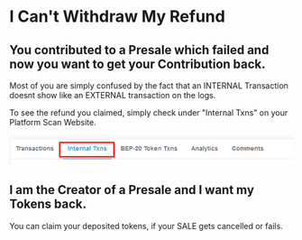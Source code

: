 # I Can't Withdraw My Refund

## You contributed to a Presale which failed and now you want to get your Contribution back.

Most of you are simply confused by the fact that an INTERNAL Transaction doesnt show like an EXTERNAL transaction on the logs.  
  
To see the refund you claimed, simply check under "Internal Txns" on your Platform Scan Website.

![](../.gitbook/assets/image%20%286%29.png)

## I am the Creator of a Presale and I want my Tokens back.

You can claim your deposited tokens, if your SALE gets cancelled or fails.

